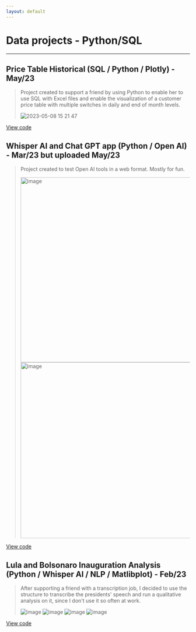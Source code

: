 ```yaml
---
layout: default
---
```

# Data projects - Python/SQL
---
## Price Table Historical (SQL / Python / Plotly) - May/23

> Project created to support a friend by using Python to enable her to use SQL with Excel files and enable the visualization of a customer price table with multiple switches in daily and end of month levels. 
> 
>![2023-05-08 15 21 47](https://user-images.githubusercontent.com/124809927/236835441-9ccc08d1-388a-42ce-bf09-6c9043029517.gif)

[View code](https://github.com/maysmelo/price_table_historical)

## Whisper AI and Chat GPT app (Python / Open AI) - Mar/23 but uploaded May/23

> Project created to test Open AI tools in a web format. Mostly for fun.
> 
> <img width="506" alt="image" src="https://user-images.githubusercontent.com/124809927/236816281-ec89d074-5e3f-4409-9666-f0a9348fc3f9.png">
> <img width="481" alt="image" src="https://user-images.githubusercontent.com/124809927/236816333-e4c00be8-b5e5-430a-b53c-8108c8e6fad9.png">

[View code](https://github.com/maysmelo/Whisper-AI-and-Chat-GPT-app)

## Lula and Bolsonaro Inauguration Analysis (Python / Whisper AI / NLP / Matlibplot) - Feb/23

> After supporting a friend with a transcription job, I decided to use the structure to transcribe the presidents' speech and run a qualitative analysis on it, since I don't use it so often at work.
> 
>![image](https://user-images.githubusercontent.com/124809927/236816564-096743e8-289e-4511-b5f3-2791d3fa9ddb.png)
>![image](https://user-images.githubusercontent.com/124809927/236816625-0d3832de-b5be-4231-a464-ddaf17824e1b.png)
>![image](https://user-images.githubusercontent.com/124809927/236815466-d9423f7a-42d1-4f61-8b54-336a10f91f83.png)
>![image](https://user-images.githubusercontent.com/124809927/236815564-ce7b5a30-e3aa-43a7-b31a-8d97cdbfe89e.png)


[View code](https://github.com/maysmelo/Lula_and_Bolsonaro_Inauguration_Analysis)
